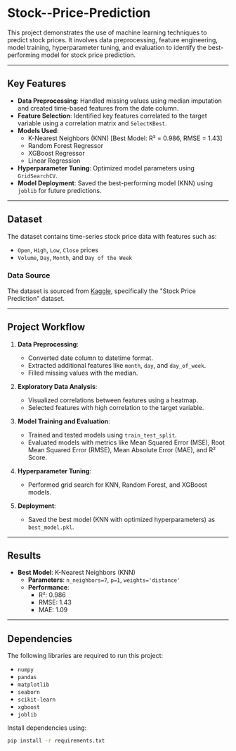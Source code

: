 # Stock--Price-Prediction


This project demonstrates the use of machine learning techniques to predict stock prices. It involves data preprocessing, feature engineering, model training, hyperparameter tuning, and evaluation to identify the best-performing model for stock price prediction.

---

## Key Features
- **Data Preprocessing**: Handled missing values using median imputation and created time-based features from the date column.
- **Feature Selection**: Identified key features correlated to the target variable using a correlation matrix and `SelectKBest`.
- **Models Used**:
  - K-Nearest Neighbors (KNN) [Best Model: R² = 0.986, RMSE = 1.43]
  - Random Forest Regressor
  - XGBoost Regressor
  - Linear Regression
- **Hyperparameter Tuning**: Optimized model parameters using `GridSearchCV`.
- **Model Deployment**: Saved the best-performing model (KNN) using `joblib` for future predictions.

---

## Dataset
The dataset contains time-series stock price data with features such as:
- `Open`, `High`, `Low`, `Close` prices
- `Volume`, `Day`, `Month`, and `Day of the Week`

### Data Source
The dataset is sourced from [Kaggle](https://kaggle.com), specifically the "Stock Price Prediction" dataset.

---

## Project Workflow
1. **Data Preprocessing**:
   - Converted date column to datetime format.
   - Extracted additional features like `month`, `day`, and `day_of_week`.
   - Filled missing values with the median.

2. **Exploratory Data Analysis**:
   - Visualized correlations between features using a heatmap.
   - Selected features with high correlation to the target variable.

3. **Model Training and Evaluation**:
   - Trained and tested models using `train_test_split`.
   - Evaluated models with metrics like Mean Squared Error (MSE), Root Mean Squared Error (RMSE), Mean Absolute Error (MAE), and R² Score.

4. **Hyperparameter Tuning**:
   - Performed grid search for KNN, Random Forest, and XGBoost models.

5. **Deployment**:
   - Saved the best model (KNN with optimized hyperparameters) as `best_model.pkl`.

---

## Results
- **Best Model**: K-Nearest Neighbors (KNN)
  - **Parameters**: `n_neighbors=7`, `p=1`, `weights='distance'`
  - **Performance**:
    - R²: 0.986
    - RMSE: 1.43
    - MAE: 1.09

---

## Dependencies
The following libraries are required to run this project:
- `numpy`
- `pandas`
- `matplotlib`
- `seaborn`
- `scikit-learn`
- `xgboost`
- `joblib`

Install dependencies using:
```bash
pip install -r requirements.txt
